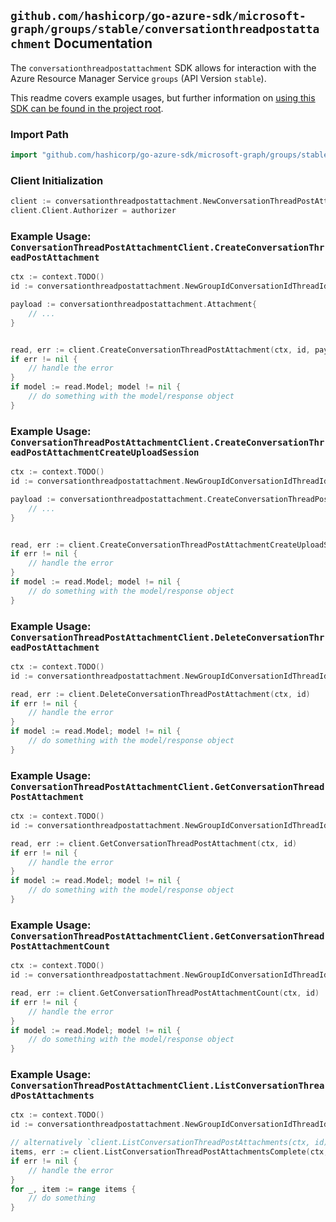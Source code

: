 
## `github.com/hashicorp/go-azure-sdk/microsoft-graph/groups/stable/conversationthreadpostattachment` Documentation

The `conversationthreadpostattachment` SDK allows for interaction with the Azure Resource Manager Service `groups` (API Version `stable`).

This readme covers example usages, but further information on [using this SDK can be found in the project root](https://github.com/hashicorp/go-azure-sdk/tree/main/docs).

### Import Path

```go
import "github.com/hashicorp/go-azure-sdk/microsoft-graph/groups/stable/conversationthreadpostattachment"
```


### Client Initialization

```go
client := conversationthreadpostattachment.NewConversationThreadPostAttachmentClientWithBaseURI("https://management.azure.com")
client.Client.Authorizer = authorizer
```


### Example Usage: `ConversationThreadPostAttachmentClient.CreateConversationThreadPostAttachment`

```go
ctx := context.TODO()
id := conversationthreadpostattachment.NewGroupIdConversationIdThreadIdPostID("groupIdValue", "conversationIdValue", "conversationThreadIdValue", "postIdValue")

payload := conversationthreadpostattachment.Attachment{
	// ...
}


read, err := client.CreateConversationThreadPostAttachment(ctx, id, payload)
if err != nil {
	// handle the error
}
if model := read.Model; model != nil {
	// do something with the model/response object
}
```


### Example Usage: `ConversationThreadPostAttachmentClient.CreateConversationThreadPostAttachmentCreateUploadSession`

```go
ctx := context.TODO()
id := conversationthreadpostattachment.NewGroupIdConversationIdThreadIdPostID("groupIdValue", "conversationIdValue", "conversationThreadIdValue", "postIdValue")

payload := conversationthreadpostattachment.CreateConversationThreadPostAttachmentCreateUploadSessionRequest{
	// ...
}


read, err := client.CreateConversationThreadPostAttachmentCreateUploadSession(ctx, id, payload)
if err != nil {
	// handle the error
}
if model := read.Model; model != nil {
	// do something with the model/response object
}
```


### Example Usage: `ConversationThreadPostAttachmentClient.DeleteConversationThreadPostAttachment`

```go
ctx := context.TODO()
id := conversationthreadpostattachment.NewGroupIdConversationIdThreadIdPostIdAttachmentID("groupIdValue", "conversationIdValue", "conversationThreadIdValue", "postIdValue", "attachmentIdValue")

read, err := client.DeleteConversationThreadPostAttachment(ctx, id)
if err != nil {
	// handle the error
}
if model := read.Model; model != nil {
	// do something with the model/response object
}
```


### Example Usage: `ConversationThreadPostAttachmentClient.GetConversationThreadPostAttachment`

```go
ctx := context.TODO()
id := conversationthreadpostattachment.NewGroupIdConversationIdThreadIdPostIdAttachmentID("groupIdValue", "conversationIdValue", "conversationThreadIdValue", "postIdValue", "attachmentIdValue")

read, err := client.GetConversationThreadPostAttachment(ctx, id)
if err != nil {
	// handle the error
}
if model := read.Model; model != nil {
	// do something with the model/response object
}
```


### Example Usage: `ConversationThreadPostAttachmentClient.GetConversationThreadPostAttachmentCount`

```go
ctx := context.TODO()
id := conversationthreadpostattachment.NewGroupIdConversationIdThreadIdPostID("groupIdValue", "conversationIdValue", "conversationThreadIdValue", "postIdValue")

read, err := client.GetConversationThreadPostAttachmentCount(ctx, id)
if err != nil {
	// handle the error
}
if model := read.Model; model != nil {
	// do something with the model/response object
}
```


### Example Usage: `ConversationThreadPostAttachmentClient.ListConversationThreadPostAttachments`

```go
ctx := context.TODO()
id := conversationthreadpostattachment.NewGroupIdConversationIdThreadIdPostID("groupIdValue", "conversationIdValue", "conversationThreadIdValue", "postIdValue")

// alternatively `client.ListConversationThreadPostAttachments(ctx, id)` can be used to do batched pagination
items, err := client.ListConversationThreadPostAttachmentsComplete(ctx, id)
if err != nil {
	// handle the error
}
for _, item := range items {
	// do something
}
```
